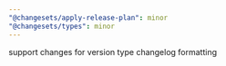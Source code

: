 ```yaml
---
"@changesets/apply-release-plan": minor
"@changesets/types": minor
---
```


support changes for version type changelog formatting
